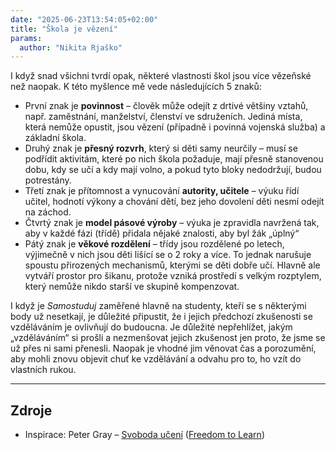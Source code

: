 ```yaml
---
date: "2025-06-23T13:54:05+02:00"
title: "Škola je vězení"
params:
  author: "Nikita Rjaško"
---
```


I když snad všichni tvrdí opak, některé vlastnosti škol jsou více vězeňské než naopak. K této myšlence mě vede následujících 5 znaků:

<!--more-->

- První znak je **povinnost** – člověk může odejít z drtivé většiny vztahů, např. zaměstnání, manželství, členství ve sdruženích. Jediná místa, která nemůže opustit, jsou vězení (případně i povinná vojenská služba) a základní škola.
- Druhý znak je **přesný rozvrh**, který si děti samy neurčily – musí se podřídit aktivitám, které po nich škola požaduje, mají přesně stanovenou dobu, kdy se učí a kdy mají volno, a pokud tyto bloky nedodržují, budou potrestány.
- Třetí znak je přítomnost a vynucování **autority, učitele** – výuku řídí učitel, hodnotí výkony a chování dětí, bez jeho dovolení děti nesmí odejít na záchod.
- Čtvrtý znak je **model pásové výroby** – výuka je zpravidla navržená tak, aby v každé fázi (třídě) přidala nějaké znalosti, aby byl žák „úplný“
- Pátý znak je **věkové rozdělení** – třídy jsou rozdělené po letech, výjimečně v nich jsou děti lišící se o 2 roky a více. To jednak narušuje spoustu přirozených mechanismů, kterými se děti dobře učí. Hlavně ale vytváří prostor pro šikanu, protože vzniká prostředí s velkým rozptylem, který nemůže nikdo starší ve skupině kompenzovat.

I když je _Samostuduj_ zaměřené hlavně na studenty, kteří se s některými body už nesetkají, je důležité připustit, že i jejich předchozí zkušenosti se vzděláváním je ovlivňují do budoucna. Je důležité nepřehlížet, jakým „vzděláváním“ si prošli a nezmenšovat jejich zkušenost jen proto, že jsme se už přes ni sami přenesli. Naopak je vhodné jim věnovat čas a porozumění, aby mohli znovu objevit chuť ke vzdělávání a odvahu pro to, ho vzít do vlastních rukou.

---

## Zdroje

- Inspirace: Peter Gray – [Svoboda učení](https://www.mises.cz/literatura/svoboda-uceni-49.aspx) ([Freedom to Learn](https://www.psychologytoday.com/us/blog/freedom-learn))
